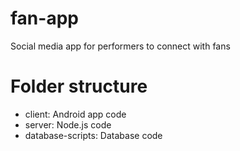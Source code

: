 # fan-app
Social media app for performers to connect with fans

# Folder structure
* client: Android app code
* server: Node.js code
* database-scripts: Database code

